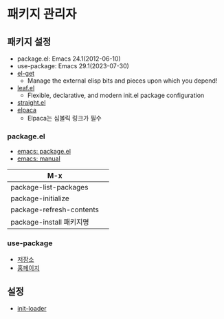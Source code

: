 # 패키지 관리자

## 패키지 설정

- package.el: Emacs 24.1(2012-06-10)
- use-package: Emacs 29.1(2023-07-30)
- [el-get](https://github.com/dimitri/el-get)
  - Manage the external elisp bits and pieces upon which you depend!
- [leaf.el](https://github.com/conao3/leaf.el)
  - Flexible, declarative, and modern init.el package configuration 
- [straight.el](https://github.com/radian-software/straight.el)
- [elpaca](https://github.com/progfolio/elpaca)
  - Elpaca는 심볼릭 링크가 필수


### package.el

- [emacs: package.el](https://github.com/emacs-mirror/emacs/blob/master/lisp/emacs-lisp/package.el)
- [emacs: manual](https://www.gnu.org/software/emacs/manual/html_node/emacs/Packages.html)

| M-x                      |     |
| ------------------------ | --- |
| package-list-packages    |     |
| package-initialize       |     |
| package-refresh-contents |     |
| package-install 패키지명 |     |

### use-package

- [저장소](https://github.com/jwiegley/use-package)
- [홈페이지](https://jwiegley.github.io/use-package/keywords/)

## 설정

- [init-loader](https://github.com/emacs-jp/init-loader)
